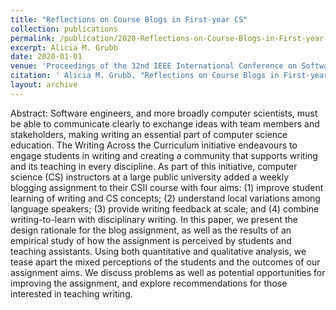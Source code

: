 ```yaml
---
title: "Reflections on Course Blogs in First-year CS"
collection: publications
permalink: /publication/2020-Reflections-on-Course-Blogs-in-First-year-CS
excerpt: Alicia M. Grubb
date: 2020-01-01
venue: 'Proceedings of the 32nd IEEE International Conference on Software Engineering Education & Training CSEE&T'
citation: ' Alicia M. Grubb, "Reflections on Course Blogs in First-year CS." Proceedings of the 32nd IEEE International Conference on Software Engineering Education & Training CSEE&T, 2020.'
layout: archive
---
```

Abstract: Software engineers, and more broadly computer scientists, must be able to communicate clearly to exchange ideas with team members and stakeholders, making writing an essential part of computer science education. The Writing Across the Curriculum initiative endeavours to engage students in writing and creating a community that supports writing and its teaching in every discipline. As part of this initiative, computer science (CS) instructors at a large public university added a weekly blogging assignment to their CSII course with four aims: (1) improve student learning of writing and CS concepts; (2) understand local variations among language speakers; (3) provide writing feedback at scale; and (4) combine writing-to-learn with disciplinary writing. In this paper, we present the design rationale for the blog assignment, as well as the results of an empirical study of how the assignment is perceived by students and teaching assistants. Using both quantitative and qualitative analysis, we tease apart the mixed perceptions of the students and the outcomes of our assignment aims. We discuss problems as well as potential opportunities for improving the assignment, and explore recommendations for those interested in teaching writing.

